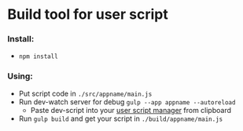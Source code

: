# Build tool for user script

### Install:
* `npm install`

### Using:

* Put script code in `./src/appname/main.js`
* Run dev-watch server for debug `gulp --app appname --autoreload`
    * Paste dev-script into your [user script manager](https://chrome.google.com/webstore/search/user%20script) from clipboard
* Run `gulp build` and get your script in `./build/appname/main.js`

